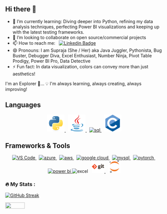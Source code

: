 ## Hi there 👋

<!--
**RaaviSupraja/RaaviSupraja** is a ✨ _special_ ✨ repository because its `README.md` (this file) appears on your GitHub profile.

Here are some ideas to get you started:
-->

- 🌱 I’m currently learning: Diving deeper into Python, refining my data analysis techniques, perfecting Power BI visualizations and keeping up with the latest testing frameworks.
- 👯 I’m looking to collaborate on open source/commercial projects
- 📫 How to reach me: &nbsp; [![Linkedin Badge](https://img.shields.io/badge/-Supraja-blue?style=flat&logo=Linkedin&logoColor=white)](https://www.linkedin.com/in/suprajaraavi)
- 😄 Pronouns: I am Supraja (She / Her) aka Java Juggler, Pythonista, Bug Buster, Debugger Diva, Excel Enthusiast, Number Ninja, Pivot Table Prodigy, Power BI Pro, Data Detective
- ⚡ Fun fact: In data visualization, colors can convey more than just aesthetics!

I'm an Explorer 🙂...
💡 I'm always learning, always creating, always improving!

## Languages 

<p align="center">
  <a href="https://www.python.org" target="_blank">
    <img src="https://raw.githubusercontent.com/devicons/devicon/master/icons/python/python-original.svg" alt="python" width="55" height="55"/>
  </a>
  &nbsp;
  <a href="https://www.java.com" target="_blank">
    <img src="https://raw.githubusercontent.com/devicons/devicon/master/icons/java/java-original.svg" alt="java" width="55" height="55"/>
  </a>
  &nbsp;
  <a href="https://livesql.oracle.com/ords/f?p=590:100" target="_blank">
    <img src="https://img.icons8.com/?size=100&id=uHZV38hOzCFA&format=png&color=000000" alt="sql" width="55" height="55"/>
  </a>
  &nbsp;
  <a href="https://www.cprogramming.com/" target="_blank">
    <img src="https://raw.githubusercontent.com/devicons/devicon/master/icons/c/c-original.svg" alt="c" width="55" height="55"/>
  </a>
</p>

## Frameworks & Tools

<p align="center">
  <a href="https://code.visualstudio.com/" target="_blank">
    <img src="https://img.icons8.com/color/48/000000/visual-studio-code-2019.png" alt="VS Code"/>
  </a>
  &nbsp;
  <a href="https://azure.microsoft.com/en-us/" target="_blank">
    <img src="https://img.icons8.com/fluency/48/azure-1.png" alt="azure"/>
  </a>
  &nbsp;
  <a href="https://aws.amazon.com/" target="_blank">
    <img src="https://img.icons8.com/color/48/000000/amazon-web-services.png" alt="aws"/>
  </a>
  &nbsp;
  <a href="https://console.cloud.google.com/" target="_blank">
    <img src="https://img.icons8.com/color/48/000000/google-cloud.png" alt="google cloud"/>
  </a>
  &nbsp;
  <a href="https://www.mysql.com/" target="_blank">
    <img src="https://img.icons8.com/fluent/50/000000/mysql-logo.png" alt="mysql"/>
  </a>
  &nbsp;
    <a href="https://pytorch.org/" target="_blank">
    <img src="https://cdn.jsdelivr.net/npm/simple-icons@v3/icons/pytorch.svg" alt="pytorch" width="40" height="40"/>
  </a>
  &nbsp;
  <a href="https://www.microsoft.com/en-us/power-platform" target="_blank">
    <img src="https://img.icons8.com/?size=48&id=Ny0t2MYrJ70p&format=png" alt="power bi" width="40" height="40"/>
  </a
  &nbsp;
  <a href="https://www.microsoft.com" target="_blank">
    <img src="https://img.icons8.com/?size=100&id=117561&format=png&color=000000" alt="excel" width="40" height="40"/>
  </a>
  &nbsp;
  <a href="https://www.microsoft.com" target="_blank">
 <img src="https://github.com/devicons/devicon/blob/master/icons/git/git-original-wordmark.svg" alt="Git" width="40" height="40"/>
  </a>
&nbsp;
 <a href="https://www.microsoft.com" target="_blank">
    <img src="https://github.com/devicons/devicon/blob/master/icons/jupyter/jupyter-original.svg" alt="jupiter" width="40" height="40"/>
  </a>
</p>

### :fire: My Stats :

[![GitHub Streak](https://github-readme-streak-stats.herokuapp.com?user=RaaviSupraja)](https://git.io/streak-stats)

<a href="https://leetcode.com/u/SoupBeautifull/">
<img width=35% height=65% src="https://img.shields.io/badge/-LeetCode Profile-yellow?style=for-the-badge&logo=leetcode&logoColor=white&link=https://leetcode.com/u/SoupBeautifull/"/>
</a>
